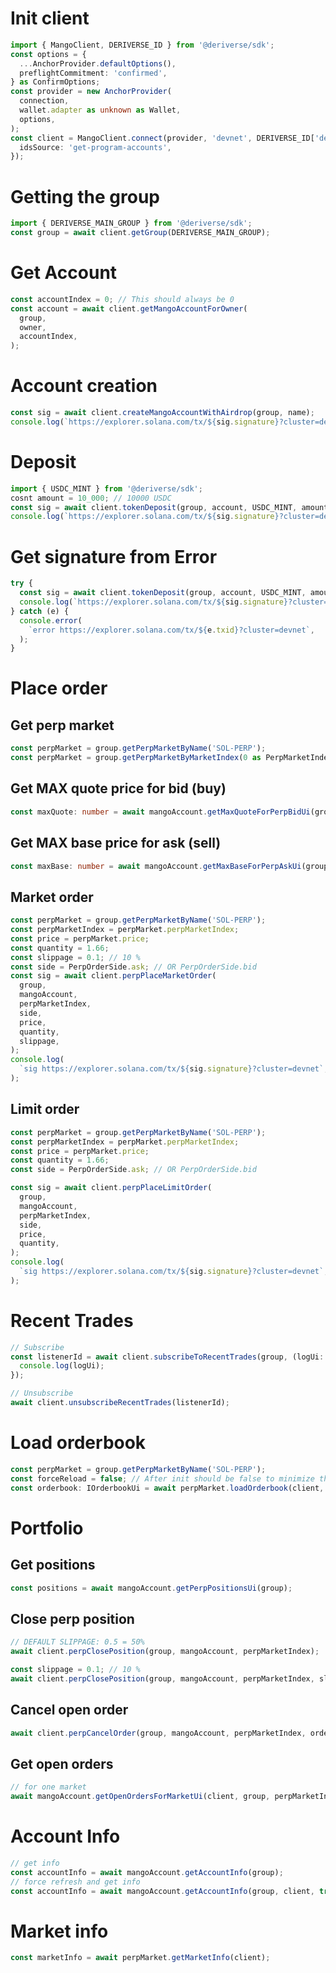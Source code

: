 # Init client

```typescript
import { MangoClient, DERIVERSE_ID } from '@deriverse/sdk';
const options = {
  ...AnchorProvider.defaultOptions(),
  preflightCommitment: 'confirmed',
} as ConfirmOptions;
const provider = new AnchorProvider(
  connection,
  wallet.adapter as unknown as Wallet,
  options,
);
const client = MangoClient.connect(provider, 'devnet', DERIVERSE_ID['devnet'], {
  idsSource: 'get-program-accounts',
});
```

# Getting the group

```typescript
import { DERIVERSE_MAIN_GROUP } from '@deriverse/sdk';
const group = await client.getGroup(DERIVERSE_MAIN_GROUP);
```

# Get Account

```typescript
const accountIndex = 0; // This should always be 0
const account = await client.getMangoAccountForOwner(
  group,
  owner,
  accountIndex,
);
```

# Account creation

```typescript
const sig = await client.createMangoAccountWithAirdrop(group, name);
console.log(`https://explorer.solana.com/tx/${sig.signature}?cluster=devnet`);
```

# Deposit

```typescript
import { USDC_MINT } from '@deriverse/sdk';
cosnt amount = 10_000; // 10000 USDC
const sig = await client.tokenDeposit(group, account, USDC_MINT, amount);
console.log(`https://explorer.solana.com/tx/${sig.signature}?cluster=devnet`);
```

# Get signature from Error

```typescript
try {
  const sig = await client.tokenDeposit(group, account, USDC_MINT, amount);
  console.log(`https://explorer.solana.com/tx/${sig.signature}?cluster=devnet`);
} catch (e) {
  console.error(
    `error https://explorer.solana.com/tx/${e.txid}?cluster=devnet`,
  );
}
```

# Place order

## Get perp market

```typescript
const perpMarket = group.getPerpMarketByName('SOL-PERP');
const perpMarket = group.getPerpMarketByMarketIndex(0 as PerpMarketIndex);
```

## Get MAX quote price for bid (buy)

```typescript
const maxQuote: number = await mangoAccount.getMaxQuoteForPerpBidUi(group, 0 as PerpMarketIndex);
```

## Get MAX base price for ask (sell)

```typescript
const maxBase: number = await mangoAccount.getMaxBaseForPerpAskUi(group, 0 as PerpMarketIndex);
```

## Market order

```typescript
const perpMarket = group.getPerpMarketByName('SOL-PERP');
const perpMarketIndex = perpMarket.perpMarketIndex;
const price = perpMarket.price;
const quantity = 1.66;
const slippage = 0.1; // 10 %
const side = PerpOrderSide.ask; // OR PerpOrderSide.bid
const sig = await client.perpPlaceMarketOrder(
  group,
  mangoAccount,
  perpMarketIndex,
  side,
  price,
  quantity,
  slippage,
);
console.log(
  `sig https://explorer.solana.com/tx/${sig.signature}?cluster=devnet`,
);
```

## Limit order

```typescript
const perpMarket = group.getPerpMarketByName('SOL-PERP');
const perpMarketIndex = perpMarket.perpMarketIndex;
const price = perpMarket.price;
const quantity = 1.66;
const side = PerpOrderSide.ask; // OR PerpOrderSide.bid

const sig = await client.perpPlaceLimitOrder(
  group,
  mangoAccount,
  perpMarketIndex,
  side,
  price,
  quantity,
);
console.log(
  `sig https://explorer.solana.com/tx/${sig.signature}?cluster=devnet`,
);
```

# Recent Trades

```typescript
// Subscribe
const listenerId = await client.subscribeToRecentTrades(group, (logUi: IRecentTradeUi) => {
  console.log(logUi);
});

// Unsubscribe
await client.unsubscribeRecentTrades(listenerId);
```

# Load orderbook

```typescript
const perpMarket = group.getPerpMarketByName('SOL-PERP');
const forceReload = false; // After init should be false to minimize the number of requests, set to true to force reload on consecutive calls
const orderbook: IOrderbookUi = await perpMarket.loadOrderbook(client, forceReload);
```

# Portfolio

## Get positions

```typescript
const positions = await mangoAccount.getPerpPositionsUi(group);
```

## Close perp position

```typescript
// DEFAULT SLIPPAGE: 0.5 = 50%
await client.perpClosePosition(group, mangoAccount, perpMarketIndex);
```

```typescript
const slippage = 0.1; // 10 % 
await client.perpClosePosition(group, mangoAccount, perpMarketIndex, slippage);
```

## Cancel open order

```typescript
await client.perpCancelOrder(group, mangoAccount, perpMarketIndex, orderId);
```

## Get open orders

```typescript
// for one market
await mangoAccount.getOpenOrdersForMarketUi(client, group, perpMarketIndex);
```


# Account Info

```typescript
// get info
const accountInfo = await mangoAccount.getAccountInfo(group);
// force refresh and get info
const accountInfo = await mangoAccount.getAccountInfo(group, client, true);
```

# Market info

```typescript
const marketInfo = await perpMarket.getMarketInfo(client);
```